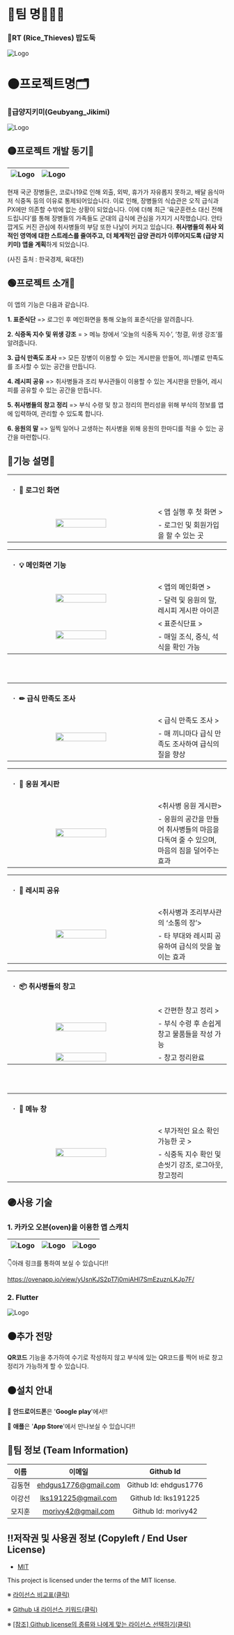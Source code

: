 # 🔴팀 명🤸🏻‍♀️
### 🍚RT (Rice_Thieves) 밥도둑
![Logo](자료/팀로고.PNG)

# 🟠프로젝트명🗂
### 🍱급양지키미(Geubyang_Jikimi)
![Logo](자료/프로젝트로고.PNG)

## 🟡프로젝트 개발 동기🙏
|![Logo](자료/역차별.PNG)|![Logo](자료/오메.PNG)|
|:---:|:---:|

현재 국군 장병들은, 코로나19로 인해 외출, 외박, 휴가가 자유롭지 못하고, 배달 음식마저 식중독 등의 이유로 통제되어있습니다. 이로 인해, 장병들의 식습관은 오직 급식과 PX에만 의존할 수밖에 없는 상황이 되었습니다. 이에 더해 최근 ‘육군훈련소 대신 전해드립니다’를 통해 장병들의 가족들도 군대의 급식에 관심을 가지기 시작했습니다. 안타깝게도 커진 관심에 취사병들의 부담 또한 나날이 커지고 있습니다. **취사병들의 취사 외적인 영역에 대한 스트레스를 줄여주고, 더 체계적인 급양 관리가 이루어지도록 (급양 지키미) 앱을 계획**하게 되었습니다. 

(사진 출처 : 한국경제, 육대전)


## 🟢프로젝트 소개📜
 이 앱의 기능은 다음과 같습니다. 
 
**1. 표준식단** => 로그인 후 메인화면을 통해 오늘의 표준식단을 알려줍니다.

**2. 식중독 지수 및 위생 강조** = > 메뉴 창에서 ‘오늘의 식중독 지수’, ‘청결, 위생 강조’를 알려줍니다. 

**3. 급식 만족도 조사** => 모든 장병이 이용할 수 있는 게시판을 만들어, 끼니별로 만족도를 조사할 수 있는 공간을 만듭니다.

**4. 레시피 공유** => 취사병들과 조리 부사관들이 이용할 수 있는 게시판을 만들어, 레시피를 공유할 수 있는 공간을 만듭니다.

**5. 취사병들의 창고 정리** => 부식 수령 및 창고 정리의 편리성을 위해 부식의 정보를 앱에 입력하여, 관리할 수 있도록 합니다.


**6. 응원의 말** => 일찍 일어나 고생하는 취사병을 위해 응원의 한마디를 적을 수 있는 공간을 마련합니다.


## 🔵기능 설명📖
<table>
        <tbody>
		<tr>
			<td colspan=2>
				<br>
				<b>ㆍ 📱 로그인 화면</b><br>
				<br>
			</td>
		</tr>
		<tr>
            <td rowspan="2"><div align="center"><a href="https://github.com/osamhack2021/APP_Geubyang_Jikimi_RT/blob/537adb0173a1caef4a35584d8ad304476e9d0629/%EC%9E%90%EB%A3%8C/%EB%A9%94%EC%9D%B8%ED%99%94%EB%A9%B4.PNG"><img src="/자료/메인화면.PNG" width="60%" height="60%"></a></div></td>
            <td width="33%">< 앱 실행 후 첫 화면 ></td>
        </tr>
        <tr>
            <td> - 로그인 및 회원가입을 할 수 있는 곳</td>
        </tr>
		  </tbody>
</table>
        
<table>
        <tbody>
		<tr>
			<td colspan=2>
				<br>
				<b>ㆍ 💡 메인화면 기능</b><br>
				<br>
			</td>
		</tr>
		<tr>
            <td rowspan="2"><div align="center"><a href="https://github.com/osamhack2021/APP_Geubyang_Jikimi_RT/blob/537adb0173a1caef4a35584d8ad304476e9d0629/%EC%9E%90%EB%A3%8C/%EB%A9%94%EC%9D%B8%ED%99%94%EB%A9%B4.PNG"><img src="/자료/다음화면.PNG" width="60%" height="60%"></a></div></td>
            <td width="33%">< 앱의 메인화면 ></td>
	</tr>
	<tr>
		<td> - 달력 및 응원의 말, 레시피 게시판 아이콘</td>
        </tr>
	<tr>
           <td rowspan="2"><div align="center"><a href="https://github.com/osamhack2021/APP_Geubyang_Jikimi_RT/blob/5b10a5d33eec83ee0644d1c3e726add3eb5c9964/%EC%9E%90%EB%A3%8C/%ED%91%9C%EC%A4%80%EC%8B%9D%EB%8B%A8.PNG"><img src="/자료/표준식단.PNG" width="60%" height="60%"></a></div></td>
           <td> < 표준식단표 ></td>
         </tr>
        <tr>
            <td> - 매일 조식, 중식, 석식을 확인 가능</td>
        </tr>
		  </tbody>
</table>
<br><br>
		
<table>
        <tbody>
		<tr>
			<td colspan=2>
				<br>
				<b>ㆍ ✏ 급식 만족도 조사</b><br>
				<br>
			</td>
		</tr>
		<tr>
            <td rowspan="2"><div align="center"><a href="https://github.com/osamhack2021/APP_Geubyang_Jikimi_RT/blob/113904670e644f8c8cc93a2a8ab6055b300f223e/%EC%9E%90%EB%A3%8C/%EB%A7%8C%EC%A1%B1%EB%8F%84%EC%A1%B0%EC%82%AC.PNG"><img src="/자료/만족도조사.PNG" width="60%" height="60%"></a></div></td>
            <td width="33%">< 급식 만족도 조사 ></td>
	 </tr>
        <tr>
            <td> - 매 끼니마다 급식 만족도 조사하여 급식의 질을 향상</td>
        </tr>
		  </tbody>
      
</table>
		
<table>
        <tbody>
		<tr>
			<td colspan=2>
				<br>
				<b>ㆍ 👊 응원 게시판</b><br>
				<br>
			</td>
		</tr>
		<tr>
            <td rowspan="2"><div align="center"><a href="https://github.com/osamhack2021/APP_Geubyang_Jikimi_RT/blob/1fc64a57e504f198ea49800ac1e25a72228aaea0/%EC%9E%90%EB%A3%8C/%EC%9D%91%EC%9B%90%EC%9D%98%EB%A7%90.PNG"><img src="/자료/응원의말.PNG" width="60%" height="60%"></a></div></td>
            <td width="33%"><취사병 응원 게시판></td>
        </tr>
        <tr>
            <td> - 응원의 공간을 만들어 취사병들의 마음을 다독여 줄 수 있으며, 마음의 짐을 덜어주는 효과</td>
        </tr>
		  </tbody>
</table>
		
<table>
        <tbody>
		<tr>
			<td colspan=2>
				<br>
				<b>ㆍ 📃 레시피 공유</b><br>
				<br>
			</td>
		</tr>
		<tr>
            <td rowspan="2"><div align="center"><a href="https://github.com/osamhack2021/APP_Geubyang_Jikimi_RT/blob/f0a5e47d0b196b4e6079a609b28fbd59f68ff715/%EC%9E%90%EB%A3%8C/%EB%A0%88%EC%8B%9C%ED%94%BC.PNG"><img src="/자료/레시피.PNG" width="60%" height="60%"></a></div></td>
            <td width="33%"><취사병과 조리부사관의 ‘소통의 장’></td>
        </tr>
        <tr>
            <td> - 타 부대와 레시피 공유하여 급식의 맛을 높이는 효과</td>
        </tr>
		  </tbody>
</table>
		
<table>
        <tbody>
		<tr>
			<td colspan=2>
				<br>
				<b>ㆍ 📦 취사병들의 창고</b><br>
				<br>
			</td>
		</tr>
		<tr>
            <td rowspan="2"><div align="center"><a href="https://github.com/osamhack2021/APP_Geubyang_Jikimi_RT/blob/0f63ddeffab7130d64b7a8d43a458e5c010b4675/%EC%9E%90%EB%A3%8C/%EC%B0%BD%EA%B3%A0%EC%A0%95%EB%A6%AC.PNG"><img src="/자료/창고정리.PNG" width="60%" height="60%"></a></div></td>
            <td width="33%">< 간편한 창고 정리 ></td>
	</tr>
	<tr>
		<td> - 부식 수령 후 손쉽게 창고 물품들을 작성 가능</td>
	</tr>
	<tr>
           <td rowspan="2"><div align="center"><a href="https://github.com/osamhack2021/APP_Geubyang_Jikimi_RT/blob/0f63ddeffab7130d64b7a8d43a458e5c010b4675/%EC%9E%90%EB%A3%8C/%EC%B0%BD%EA%B3%A0.PNG"><img src="/자료/창고.PNG" width="60%" height="60%"></a></div></td>
           <td> - 창고 정리완료</td>
        </tr>
   </tbody>
	
</table>
<br><br>
<table>
        <tbody>
		<tr>
			<td colspan=2>
				<br>
				<b>ㆍ 🔔 메뉴 창</b><br>
				<br>
			</td>
		</tr>
		<tr>
            <td rowspan="2"><div align="center"><a href="https://github.com/osamhack2021/APP_Geubyang_Jikimi_RT/blob/9e98f8c851c691bcd7e2aeb013d9c2b1116be98f/%EC%9E%90%EB%A3%8C/%EC%A7%84%EC%A7%9C%EB%A9%94%EB%89%B4%EC%B0%BD.PNG"><img src="/자료/진짜메뉴창.PNG" width="60%" height="60%"></a></div></td>
            <td width="33%"> < 부가적인 요소 확인 가능한 곳 ></td>
       </tr>
        <tr>
            <td> - 식중독 지수 확인 및 손씻기 강조, 로그아웃, 창고정리</td>
        </tr>
		  </tbody>
</table>
        

## 🟣사용 기술
### 1. 카카오 오븐(oven)을 이용한 앱 스캐치
|![Logo](자료/화면.PNG)|![Logo](자료/앱디자인.PNG)|![Logo](자료/진짜조사.PNG)| 
 |:---:|:---:|:---:|


👇아래 링크를 통하여 보실 수 있습니다!!
 
 https://ovenapp.io/view/yUsnKJS2pT7j0miAHl7SmEzuznLKJp7F/
### 2. Flutter
 ![Logo](자료/플루터.PNG)

## ⚫추가 전망
 **QR코드** 기능을 추가하여 수기로 작성하지 않고 부식에 있는 QR코드를 찍어 바로 창고정리가 가능하게 할 수 있습니다.
 
## 🟤설치 안내
📱 **안드로이드폰**은 '**Google play**'에서!!

📱 **애플**은 '**App Store**'에서 만나보실 수 있습니다!!


## 🙏팀 정보 (Team Information)
|이름|이메일|Github Id|
|:---:|:---:|:---:|
|김동현|ehdgus1776@gmail.com|Github Id: ehdgus1776|
|이강선|lks191225@gmail.com|Github Id: lks191225|
|모지훈|morivy42@gmail.com|Github Id: morivy42|

## ‼저작권 및 사용권 정보 (Copyleft / End User License)
 * [MIT](https://github.com/osam2020-WEB/Sample-ProjectName-TeamName/blob/master/license.md)

This project is licensed under the terms of the MIT license.

※ [라이선스 비교표(클릭)](https://olis.or.kr/license/compareGuide.do)

※ [Github 내 라이선스 키워드(클릭)](https://docs.github.com/en/github/creating-cloning-and-archiving-repositories/creating-a-repository-on-github/licensing-a-repository)

※ [\[참조\] Github license의 종류와 나에게 맞는 라이선스 선택하기(클릭)](https://flyingsquirrel.medium.com/github-license%EC%9D%98-%EC%A2%85%EB%A5%98%EC%99%80-%EB%82%98%EC%97%90%EA%B2%8C-%EB%A7%9E%EB%8A%94-%EB%9D%BC%EC%9D%B4%EC%84%A0%EC%8A%A4-%EC%84%A0%ED%83%9D%ED%95%98%EA%B8%B0-ae29925e8ff4)
